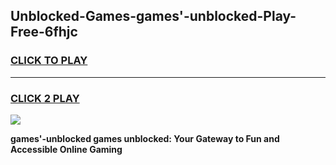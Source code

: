 
## Unblocked-Games-games'-unblocked-Play-Free-6fhjc
<h3>
<a href="https://premium76.site?title=games'-unblocked&ref=21A">CLICK TO PLAY</a></h3>
<hr>

<h3>
<a href="https://premium76.site?title=games'-unblocked&ref=21A">CLICK 2 PLAY</a>
  
</h3>

<a href="https://premium76.site?title=games'-unblocked&ref=21A"><img src="https://clearcache.store/games.png"></a>


**games'-unblocked games unblocked: Your Gateway to Fun and Accessible Online Gaming**

